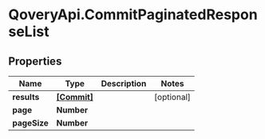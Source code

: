 # QoveryApi.CommitPaginatedResponseList

## Properties

Name | Type | Description | Notes
------------ | ------------- | ------------- | -------------
**results** | [**[Commit]**](Commit.md) |  | [optional] 
**page** | **Number** |  | 
**pageSize** | **Number** |  | 


